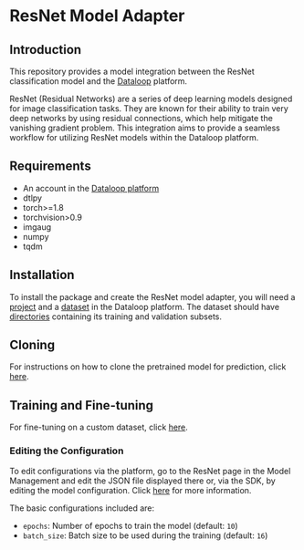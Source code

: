 # ResNet Model Adapter

## Introduction

This repository provides a model integration between the ResNet classification model and the [Dataloop](https://dataloop.ai/) platform.

ResNet (Residual Networks) are a series of deep learning models designed for image classification tasks. They are known for their ability to train very deep networks by using residual connections, which help mitigate the vanishing gradient problem. This integration aims to provide a seamless workflow for utilizing ResNet models within the Dataloop platform.

## Requirements

* An account in the [Dataloop platform](https://console.dataloop.ai/)
* dtlpy
* torch>=1.8
* torchvision>0.9
* imgaug
* numpy
* tqdm

## Installation

To install the package and create the ResNet model adapter, you will need a [project](https://developers.dataloop.ai/tutorials/getting_started/sdk_overview/chapter/#to-create-a-new-project) and a [dataset](https://developers.dataloop.ai/tutorials/data_management/manage_datasets/chapter/#create-dataset) in the Dataloop platform. The dataset should have [directories](https://developers.dataloop.ai/tutorials/data_management/manage_datasets/chapter/#create-directory) containing its training and validation subsets.

## Cloning

For instructions on how to clone the pretrained model for prediction, click [here](https://developers.dataloop.ai/tutorials/model_management/ai_library/chapter/#predicting).

## Training and Fine-tuning

For fine-tuning on a custom dataset, click [here](https://developers.dataloop.ai/tutorials/model_management/ai_library/chapter/#finetune-on-a-custom-dataset).

### Editing the Configuration

To edit configurations via the platform, go to the ResNet page in the Model Management and edit the JSON file displayed there or, via the SDK, by editing the model configuration. Click [here](https://developers.dataloop.ai/tutorials/model_management/ai_library/chapter/#model-configuration) for more information.

The basic configurations included are:

* `epochs`: Number of epochs to train the model (default: `10`)
* `batch_size`: Batch size to be used during the training (default: `16`)